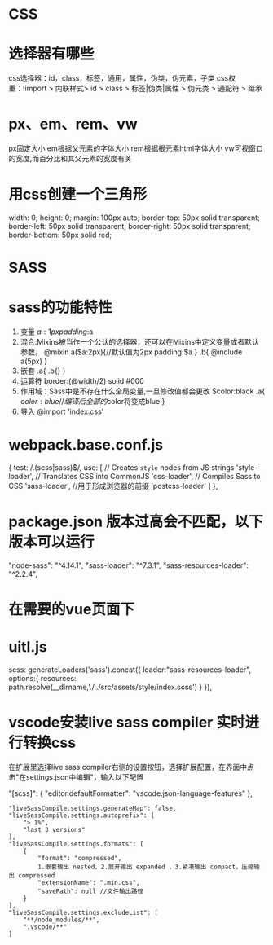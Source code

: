 # CSS

# 选择器有哪些
css选择器：id，class，标签，通用，属性，伪类，伪元素，子类
css权重：!import > 内联样式> id > class > 标签|伪类|属性 > 伪元类 > 通配符 > 继承
# px、em、rem、vw
px固定大小
em根据父元素的字体大小
rem根据根元素html字体大小
vw可视窗口的宽度,而百分比和其父元素的宽度有关

# 用css创建一个三角形
   width: 0;
    height: 0;
    margin: 100px auto;
    border-top: 50px solid transparent;
    border-left: 50px solid transparent;
    border-right: 50px solid transparent;
    border-bottom: 50px solid red;

# SASS

# sass的功能特性
1. 变量 
    $a:1px
    padding:$a
2. 混合:Mixins被当作一个公认的选择器，还可以在Mixins中定义变量或者默认参数。
    @mixin a($a:2px){//默认值为2px
        padding:$a
        }
    .b{
        @include a(5px)
    }
3. 嵌套
    .a{
        .b{}
    }
4. 运算符
    border:(@width/2) solid #000
5. 作用域：Sass中是不存在什么全局变量,一旦修改值都会更改
    $color:black
    .a{
        $color:blue//编译后全部的$color将变成blue
    }
6. 导入 @import 'index.css'

# webpack.base.conf.js
 {
        test: /\.(scss|sass)$/,
        use: [
           // Creates `style` nodes from JS strings
           'style-loader',
           // Translates CSS into CommonJS
           'css-loader',
           // Compiles Sass to CSS
           'sass-loader',
           //用于形成浏览器的前缀
           'postcss-loader'
        ]
      },
# package.json  版本过高会不匹配，以下版本可以运行
"node-sass": "^4.14.1",
"sass-loader": "^7.3.1",
"sass-resources-loader": "^2.2.4",

# 在需要的vue页面下
<style lang="scss" scoped="" type="text/css">
@import 'scss文件地址'
</style>

# uitl.js
 scss: generateLoaders('sass').concat({
      loader:"sass-resources-loader",
      options:{
        resources: path.resolve(__dirname,'./../src/assets/style/index.scss')
      }
    }),

# vscode安装live sass compiler 实时进行转换css
在扩展里选择live sass compiler右侧的设置按钮，选择扩展配置，在界面中点击"在settings.json中编辑"，输入以下配置

  "[scss]": {
        "editor.defaultFormatter": "vscode.json-language-features"
    },

    "liveSassCompile.settings.generateMap": false,
    "liveSassCompile.settings.autoprefix": [
        "> 1%",
        "last 3 versions"
    ],
    "liveSassCompile.settings.formats": [
        {
            "format": "compressed",
            1.嵌套输出 nested，2.展开输出 expanded ，3.紧凑输出 compact，压缩输出 compressed
            "extensionName": ".min.css",
            "savePath": null //文件输出路径
        }
    ],
    "liveSassCompile.settings.excludeList": [
        "**/node_modules/**",
        ".vscode/**"
    ]

